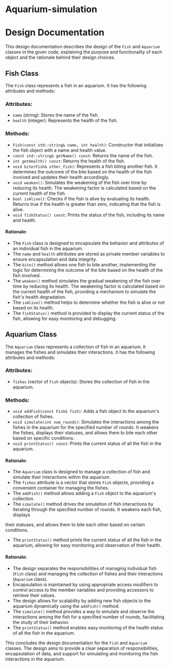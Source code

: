 # Aquarium-simulation

# Design Documentation

This design documentation describes the design of the `Fish` and `Aquarium` classes in the given code, explaining the purpose and functionality of each object and the rationale behind their design choices.

## Fish Class
The `Fish` class represents a fish in an aquarium. It has the following attributes and methods:

### Attributes:
- `name` (string): Stores the name of the fish.
- `health` (integer): Represents the health of the fish.

### Methods:
- `Fish(const std::string& name, int health)`: Constructor that initializes the fish object with a name and health value.
- `const std::string& getName() const`: Returns the name of the fish.
- `int getHealth() const`: Returns the health of the fish.
- `void bite(Fish& other_fish)`: Represents a fish biting another fish. It determines the outcome of the bite based on the health of the fish involved and updates their health accordingly.
- `void weaken()`: Simulates the weakening of the fish over time by reducing its health. The weakening factor is calculated based on the current health of the fish.
- `bool isAlive()`: Checks if the fish is alive by evaluating its health. Returns true if the health is greater than zero, indicating that the fish is alive.
- `void fishStatus() const`: Prints the status of the fish, including its name and health.

#### Rationale:
- The `Fish` class is designed to encapsulate the behavior and attributes of an individual fish in the aquarium.
- The `name` and `health` attributes are stored as private member variables to ensure encapsulation and data integrity.
- The `bite()` method allows one fish to bite another, implementing the logic for determining the outcome of the bite based on the health of the fish involved.
- The `weaken()` method simulates the gradual weakening of the fish over time by reducing its health. The weakening factor is calculated based on the current health of the fish, providing a mechanism to simulate the fish's health degradation.
- The `isAlive()` method helps to determine whether the fish is alive or not based on its health.
- The `fishStatus()` method is provided to display the current status of the fish, allowing for easy monitoring and debugging.

## Aquarium Class
The `Aquarium` class represents a collection of fish in an aquarium. It manages the fishes and simulates their interactions. It has the following attributes and methods:

### Attributes:
- `fishes` (vector of `Fish` objects): Stores the collection of fish in the aquarium.

### Methods:
- `void addFish(const Fish& fish)`: Adds a fish object to the aquarium's collection of fishes.
- `void simulate(int num_rounds)`: Simulates the interactions among the fishes in the aquarium for the specified number of rounds. It weakens the fishes, displays their statuses, and allows them to bite each other based on specific conditions.
- `void printStatus() const`: Prints the current status of all the fish in the aquarium.

#### Rationale:
- The `Aquarium` class is designed to manage a collection of fish and simulate their interactions within the aquarium.
- The `fishes` attribute is a vector that stores `Fish` objects, providing a convenient container for managing the fishes.
- The `addFish()` method allows adding a `Fish` object to the aquarium's collection.
- The `simulate()` method drives the simulation of fish interactions by iterating through the specified number of rounds. It weakens each fish, displays

 their statuses, and allows them to bite each other based on certain conditions.
- The `printStatus()` method prints the current status of all the fish in the aquarium, allowing for easy monitoring and observation of their health.

#### Rationale:
- The design separates the responsibilities of managing individual fish (`Fish` class) and managing the collection of fishes and their interactions (`Aquarium` class).
- Encapsulation is maintained by using appropriate access modifiers to control access to the member variables and providing accessors to retrieve their values.
- The design allows for scalability by adding new fish objects to the aquarium dynamically using the `addFish()` method.
- The `simulate()` method provides a way to simulate and observe the interactions among the fish for a specified number of rounds, facilitating the study of their behavior.
- The `printStatus()` method enables easy monitoring of the health status of all the fish in the aquarium.

This concludes the design documentation for the `Fish` and `Aquarium` classes. The design aims to provide a clear separation of responsibilities, encapsulation of data, and support for simulating and monitoring the fish interactions in the aquarium.
